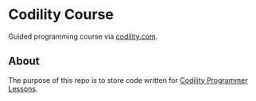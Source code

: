 # Codility Course
Guided programming course via [codility.com](https://codility.com/).

## About
The purpose of this repo is to store code written for [Codility Programmer Lessons](https://codility.com/programmers/lessons/).
